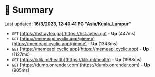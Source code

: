 # 📖 Summary
Last updated: **16/3/2023, 12:40:41 PG "Asia/Kuala_Lumpur"**

- `GET` [https://hst.aytea.ga](https://hst.aytea.ga) - **Up** (447ms)
- `GET` [https://memeapi.cyclic.app/gimme](https://memeapi.cyclic.app/gimme) - **Up** (1343ms)
- `GET` [https://memeapi.cyclic.app](https://memeapi.cyclic.app) - **Up** (1127ms)
- `GET` [https://klik.ml/health](https://klik.ml/health) - **Up** (1988ms)
- `GET` [https://dumb.onrender.com](https://dumb.onrender.com) - **Up** (905ms)
